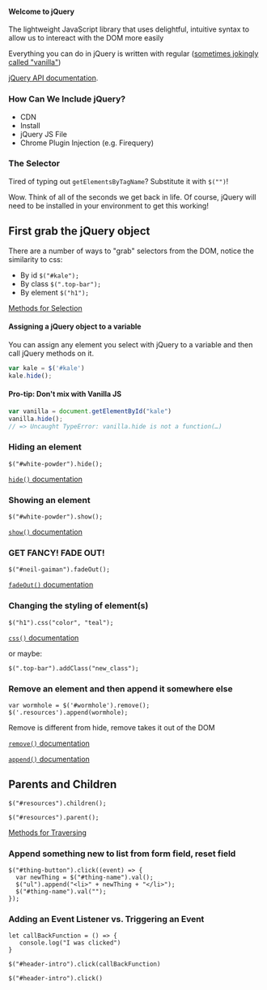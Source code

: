 #### Welcome to jQuery
The lightweight JavaScript library that uses delightful, intuitive syntax to allow us to intereact with the DOM more easily

Everything you can do in jQuery is written with regular ([sometimes jokingly called "vanilla"](http://vanilla-js.com/))

[jQuery API documentation](http://api.jquery.com/).

### How Can We Include jQuery?
* CDN
* Install
* jQuery JS File
* Chrome Plugin Injection (e.g. Firequery)

### The Selector

Tired of typing out `getElementsByTagName`? Substitute it with `$("")`!

Wow. Think of all of the seconds we get back in life. Of course, jQuery will need to be installed in your environment to get this working!

## First grab the jQuery object
There are a number of ways to "grab" selectors from the DOM, notice the similarity to css:    
  - By id `$("#kale");`
  - By class `$(".top-bar");`
  - By element `$("h1");`

  [Methods for Selection](https://www.w3schools.com/jquery/jquery_ref_selectors.asp)

#### Assigning a jQuery object to a variable
You can assign any element you select with jQuery to a variable and then call jQuery methods on it.

```js
var kale = $('#kale')
kale.hide();
```
#### Pro-tip: Don't mix with Vanilla JS

```js
var vanilla = document.getElementById("kale")
vanilla.hide();
// => Uncaught TypeError: vanilla.hide is not a function(…)
```

### Hiding an element

`$("#white-powder").hide();`

[`hide()` documentation](http://api.jquery.com/hide/)

### Showing an element

`$("#white-powder").show();`

[`show()` documentation](http://api.jquery.com/show/)

### GET FANCY! FADE OUT!

`$("#neil-gaiman").fadeOut();`

[`fadeOut()` documentation](http://api.jquery.com/fadeOut/)

### Changing the styling of element(s)

`$("h1").css("color", "teal");`

[`css()` documentation](http://api.jquery.com/css/)

or maybe:
```
$(".top-bar").addClass("new_class");
```

### Remove an element and then append it somewhere else

```
var wormhole = $('#wormhole').remove();
$('.resources').append(wormhole);
```
Remove is different from hide, remove takes it out of the DOM

[`remove()` documentation](http://api.jquery.com/remove/)

[`append()` documentation](http://api.jquery.com/append/)


## Parents and Children
```
$("#resources").children();
```

```
$("#resources").parent();
```

[Methods for Traversing](https://www.w3schools.com/jquery/jquery_ref_traversing.asp)
### Append something new to list from form field, reset field
```
$("#thing-button").click((event) => {
  var newThing = $("#thing-name").val();
  $("ul").append("<li>" + newThing + "</li>");
  $("#thing-name").val("");
});
```

### Adding an Event Listener vs. Triggering an Event
```
let callBackFunction = () => {
   console.log("I was clicked")
}

$("#header-intro").click(callBackFunction)

$("#header-intro").click()
```




